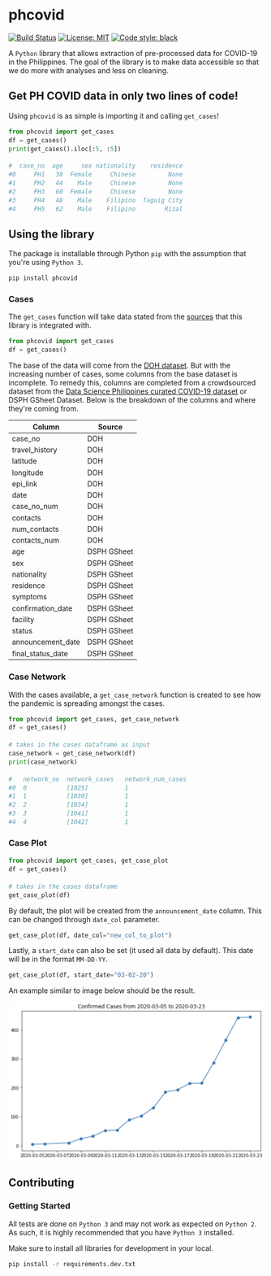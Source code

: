 # phcovid

[![Build Status](https://travis-ci.com/enzoampil/phcovid.svg?branch=master)](https://travis-ci.com/github/enzoampil/phcovid)
[![License: MIT](https://img.shields.io/badge/license-MIT-blue.svg )](https://raw.githubusercontent.com/enzoampil/phcovid/master/LICENSE)
[![Code style: black](https://img.shields.io/badge/code%20style-black-000000.svg)](https://github.com/ambv/black)

A `Python` library that allows extraction of pre-processed data for COVID-19 in the Philippines. The goal of the library is to make data accessible so that we do more with analyses and less on cleaning.

## Get PH COVID data in only two lines of code!

Using `phcovid` is as simple is importing it and calling `get_cases`!

```python
from phcovid import get_cases
df = get_cases()
print(get_cases().iloc[:5, :5])

#  case_no  age     sex nationality    residence
#0     PH1   38  Female     Chinese         None
#1     PH2   44    Male     Chinese         None
#2     PH3   60  Female     Chinese         None
#3     PH4   48    Male    Filipino  Taguig City
#4     PH5   62    Male    Filipino        Rizal
```

## Using the library

The package is installable through Python `pip` with the assumption that you're using `Python 3`.

```bash
pip install phcovid
```

### Cases

The `get_cases` function will take data stated from the [sources](#sources) that this library is integrated with.

```python
from phcovid import get_cases
df = get_cases()
```

The base of the data will come from the [DOH dataset](https://ncovtracker.doh.gov.ph). But with the increasing number of cases, some columns from the base dataset is incomplete. To remedy this, columns are completed from a crowdsourced dataset from the [Data Science Philippines curated COVID-19 dataset](https://www.facebook.com/groups/datasciencephilippines/permalink/909066746213492/) or DSPH GSheet Dataset. Below is the breakdown of the columns and where they're coming from.

| Column | Source |
| --- | --- |
| case_no | DOH |
| travel_history | DOH |
| latitude | DOH |
| longitude | DOH |
| epi_link | DOH |
| date | DOH |
| case_no_num | DOH |
| contacts | DOH |
| num_contacts | DOH |
| contacts_num | DOH |
| age | DSPH GSheet |
| sex | DSPH GSheet |
| nationality | DSPH GSheet |
| residence | DSPH GSheet |
| symptoms | DSPH GSheet |
| confirmation_date | DSPH GSheet |
| facility | DSPH GSheet |
| status | DSPH GSheet |
| announcement_date | DSPH GSheet |
| final_status_date | DSPH GSheet |

### Case Network

With the cases available, a `get_case_network` function is created to see how the pandemic is spreading amongst the cases.

```python
from phcovid import get_cases, get_case_network
df = get_cases()

# takes in the cases dataframe as input
case_network = get_case_network(df)
print(case_network)

# 	network_no	network_cases	network_num_cases
#0	0	        [1025]	        1
#1	1	        [1030]	        1
#2	2	        [1034]	        1
#3	3	        [1041]	        1
#4	4	        [1042]	        1
```

### Case Plot

```python
from phcovid import get_cases, get_case_plot
df = get_cases()

# takes in the cases dataframe
get_case_plot(df)
```

By default, the plot will be created from the `announcement_date` column. This can be changed through `date_col` parameter.

```python
get_case_plot(df, date_col="new_col_to_plot")
```

Lastly, a `start_date` can also be set (it used all data by default). This date will be in the format `MM-DD-YY`.

```python
get_case_plot(df, start_date="03-02-20")
```

An example similar to image below should be the result.

![Case Plot from March 2 to March 23](./docs/assets/case_plot&#32;03-02-20&#32;to&#32;03-23-20.png)

## Contributing

### Getting Started

All tests are done on `Python 3` and may not work as expected on `Python 2`. As such, it is highly recommended that you have `Python 3` installed.

Make sure to install all libraries for development in your local.

```bash
pip install -r requirements.dev.txt
```
